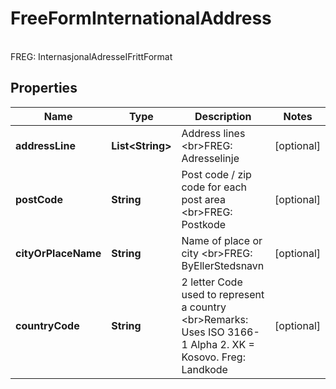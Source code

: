 

# FreeFormInternationalAddress

<br>FREG: InternasjonalAdresseIFrittFormat

## Properties

| Name | Type | Description | Notes |
|------------ | ------------- | ------------- | -------------|
|**addressLine** | **List&lt;String&gt;** | Address lines  &lt;br&gt;FREG: Adresselinje |  [optional] |
|**postCode** | **String** | Post code / zip code for each post area  &lt;br&gt;FREG: Postkode |  [optional] |
|**cityOrPlaceName** | **String** | Name of place or city  &lt;br&gt;FREG: ByEllerStedsnavn |  [optional] |
|**countryCode** | **String** | 2 letter Code used to represent a country  &lt;br&gt;Remarks:   Uses ISO 3166-1 Alpha 2. XK &#x3D; Kosovo.  Freg: Landkode   |  [optional] |



